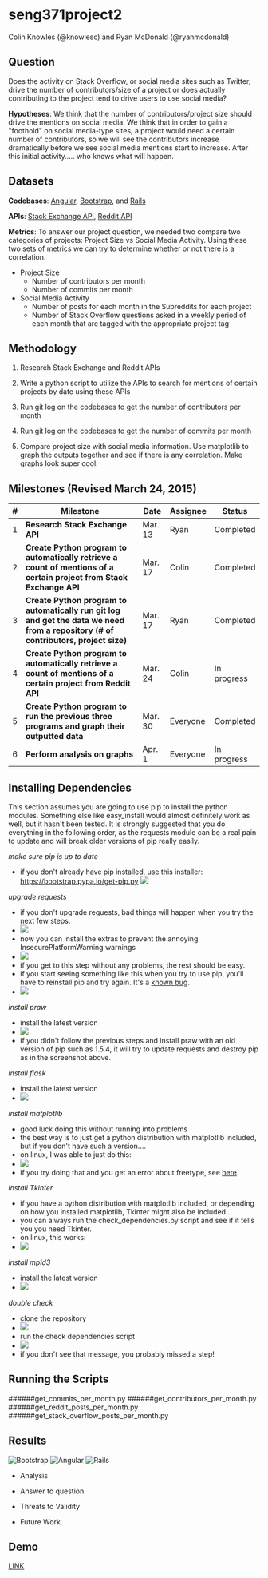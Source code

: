 # seng371project2

Colin Knowles (@knowlesc) and Ryan McDonald (@ryanmcdonald)

Question
-------
Does the activity on Stack Overflow, or social media sites such as Twitter, drive the number of contributors/size of a project or does actually contributing to the project tend to drive users to use social media? 

**Hypotheses**: We think that the number of contributors/project size should drive the mentions on social media. We think that in order to gain a "foothold" on social media-type sites, a project would need a certain number of contributors, so we will see the contributors increase dramatically before we see social media mentions start to increase. After this initial activity..... who knows what will happen.

Datasets
-------
**Codebases**: [Angular](https://github.com/angular/angular.js), [Bootstrap](https://github.com/twbs/bootstrap), and [Rails](https://github.com/rails/rails)

**APIs**: [Stack Exchange API](https://api.stackexchange.com), [Reddit API](http://www.reddit.com/dev/api)

**Metrics**:
To answer our project question, we needed two compare two categories of projects: Project Size vs Social Media Activity. Using these two sets of metrics we can try to determine whether or not there is a correlation.

- Project Size
  - Number of contributors per month
  - Number of commits per month
- Social Media Activity
  - Number of posts for each month in the Subreddits for each project
  - Number of Stack Overflow questions asked in a weekly period of each month that are tagged with the appropriate project tag

Methodology
--------
1) Research Stack Exchange and Reddit APIs

2) Write a python script to utilize the APIs to search for mentions of certain projects by date using these APIs

3) Run git log on the codebases to get the number of contributors per month

4) Run git log on the codebases to get the number of commits per month

5) Compare project size with social media information. Use matplotlib to graph the outputs together and see if there is any correlation. Make graphs look super cool.

Milestones (Revised March 24, 2015)
-----------------------------------
|#|Milestone|Date|Assignee|Status|
|----|---------|----|------------|------|
|1|**Research Stack Exchange API**|Mar. 13|Ryan|Completed|
|2|**Create Python program to automatically retrieve a count of mentions of a certain project from Stack Exchange API**|Mar. 17|Colin|Completed|
|3|**Create Python program to automatically run git log and get the data we need from a repository (# of contributors, project size)**|Mar. 17|Ryan|Completed|
|4|**Create Python program to automatically retrieve a count of mentions of a certain project from Reddit API**|Mar. 24|Colin|In progress|
|5|**Create Python program to run the previous three programs and graph their outputted data**|Mar. 30|Everyone|Completed|
|6|**Perform analysis on graphs**|Apr. 1|Everyone|In progress|

Installing Dependencies
-----

This section assumes you are going to use pip to install the python modules. Something else like easy_install would almost definitely work as well, but it hasn't been tested. It is strongly suggested that you do everything in the following order, as the requests module can be a real pain to update and will break older versions of pip really easily.

*make sure pip is up to date*
- if you don't already have pip installed, use this installer: 
	https://bootstrap.pypa.io/get-pip.py
![](http://i.imgur.com/MTm6Omv.png)

*upgrade requests*
- if you don't upgrade requests, bad things will happen when you try the next few steps. 
- ![](http://i.imgur.com/dXnZ3tt.png)
- now you can install the extras to prevent the annoying InsecurePlatformWarning warnings
- ![](http://i.imgur.com/K8fEvyJ.png)
- if you get to this step without any problems, the rest should be easy.
- if you start seeing something like this when you try to use pip, you'll have to reinstall pip and try again. It's a [known bug](https://bugs.launchpad.net/ubuntu/+source/python-pip/+bug/1306991).
- ![](http://i.imgur.com/ba7JJUu.png)

*install praw*
- install the latest version
- ![](http://i.imgur.com/bkfctYc.png)
-  if you didn't follow the previous steps and install praw with an old version of pip such as 1.5.4, it will try to update requests and destroy pip as in the screenshot above.

*install flask*
- install the latest version
- ![](http://i.imgur.com/b1BaGzk.png)

*install matplotlib*
- good luck doing this without running into problems
- the best way is to just get a python distribution with matplotlib included, but if you don't have such a version....
- on linux, I was able to just do this:
- ![](http://i.imgur.com/aLsLjF0.png)
- if you try doing that and you get an error about freetype, see [here](http://stackoverflow.com/questions/9829175/pip-install-matplotlib-error-with-virtualenv).

*install Tkinter*
- if you have a python distribution with matplotlib included, or depending on how you installed matplotlib, Tkinter might also be included .
- you can always run the check_dependencies.py script and see if it tells you you need Tkinter.
- on linux, this works:
- ![](http://i.imgur.com/T8Xpu6Q.png)

*install mpld3*
- install the latest version
- ![](http://i.imgur.com/FbcvXkK.png)

*double check*
- clone the repository
- ![](http://i.imgur.com/np2dJmt.png)
- run the check dependencies script
- ![](http://i.imgur.com/1fQxh4h.png)
- if you don't see that message, you probably missed a step!

Running the Scripts
-----
######get_commits_per_month.py
######get_contributors_per_month.py
######get_reddit_posts_per_month.py
######get_stack_overflow_posts_per_month.py


Results
-----

![Bootstrap](http://i.imgur.com/8SUoNgH.png)
![Angular](http://i.imgur.com/Wv33fk1.png)
![Rails](http://i.imgur.com/nWQXc4t.png)

- Analysis

- Answer to question

- Threats to Validity

- Future Work

Demo
-----
[LINK](https://www.youtube.com/watch?v=DWoOsjzO2A4)
